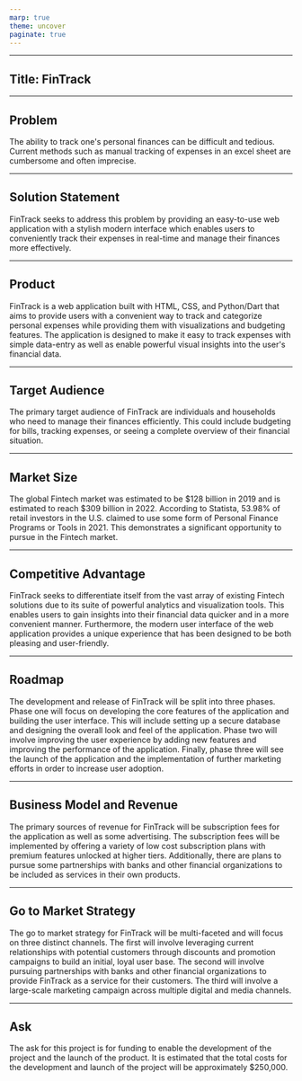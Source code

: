 ```yaml
---
marp: true
theme: uncover
paginate: true
---
```

---
## Title: FinTrack 

---
## Problem 
The ability to track one's personal finances can be difficult and tedious. Current methods such as manual tracking of expenses in an excel sheet are cumbersome and often imprecise. 

---
## Solution Statement 
FinTrack seeks to address this problem by providing an easy-to-use web application with a stylish modern interface which enables users to conveniently track their expenses in real-time and manage their finances more effectively. 

---
## Product 
FinTrack is a web application built with HTML, CSS, and Python/Dart that aims to provide users with a convenient way to track and categorize personal expenses while providing them with visualizations and budgeting features. The application is designed to make it easy to track expenses with simple data-entry as well as enable powerful visual insights into the user's financial data. 

---
## Target Audience 
The primary target audience of FinTrack are individuals and households who need to manage their finances efficiently. This could include budgeting for bills, tracking expenses, or seeing a complete overview of their financial situation. 

---
## Market Size 
The global Fintech market was estimated to be $128 billion in 2019 and is estimated to reach $309 billion in 2022. According to Statista, 53.98% of retail investors in the U.S. claimed to use some form of Personal Finance Programs or Tools in 2021. This demonstrates a significant opportunity to pursue in the Fintech market. 

---
## Competitive Advantage 
FinTrack seeks to differentiate itself from the vast array of existing Fintech solutions due to its suite of powerful analytics and visualization tools. This enables users to gain insights into their financial data quicker and in a more convenient manner. Furthermore, the modern user interface of the web application provides a unique experience that has been designed to be both pleasing and user-friendly. 

---
## Roadmap 
The development and release of FinTrack will be split into three phases. Phase one will focus on developing the core features of the application and building the user interface. This will include setting up a secure database and designing the overall look and feel of the application. Phase two will involve improving the user experience by adding new features and improving the performance of the application. Finally, phase three will see the launch of the application and the implementation of further marketing efforts in order to increase user adoption.

---
## Business Model and Revenue 
The primary sources of revenue for FinTrack will be subscription fees for the application as well as some advertising. The subscription fees will be implemented by offering a variety of low cost subscription plans with premium features unlocked at higher tiers. Additionally, there are plans to pursue some partnerships with banks and other financial organizations to be included as services in their own products.  

---
## Go to Market Strategy 
The go to market strategy for FinTrack will be multi-faceted and will focus on three distinct channels. The first will involve leveraging current relationships with potential customers through discounts and promotion campaigns to build an initial, loyal user base. The second will involve pursuing partnerships with banks and other financial organizations to provide FinTrack as a service for their customers. The third will involve a large-scale marketing campaign across multiple digital and media channels. 

---
## Ask 
The ask for this project is for funding to enable the development of the project and the launch of the product. It is estimated that the total costs for the development and launch of the project will be approximately $250,000.
  
